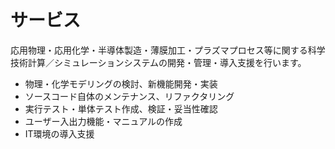 # サービス

応用物理・応用化学・半導体製造・薄膜加工・プラズマプロセス等に関する科学技術計算／シミュレーションシステムの開発・管理・導入支援を行います。

- 物理・化学モデリングの検討、新機能開発・実装
- ソースコード自体のメンテナンス、リファクタリング
- 実行テスト・単体テスト作成、検証・妥当性確認
- ユーザー入出力機能・マニュアルの作成
- IT環境の導入支援
